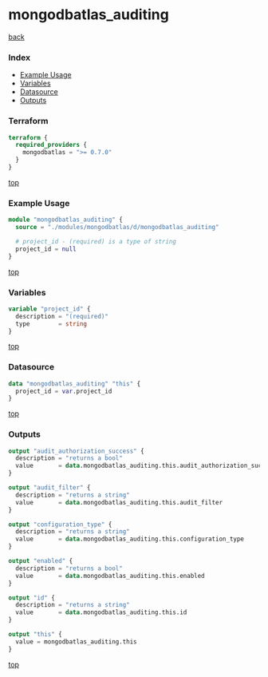 # mongodbatlas_auditing

[back](../mongodbatlas.md)

### Index

- [Example Usage](#example-usage)
- [Variables](#variables)
- [Datasource](#datasource)
- [Outputs](#outputs)

### Terraform

```terraform
terraform {
  required_providers {
    mongodbatlas = ">= 0.7.0"
  }
}
```

[top](#index)

### Example Usage

```terraform
module "mongodbatlas_auditing" {
  source = "./modules/mongodbatlas/d/mongodbatlas_auditing"

  # project_id - (required) is a type of string
  project_id = null
}
```

[top](#index)

### Variables

```terraform
variable "project_id" {
  description = "(required)"
  type        = string
}
```

[top](#index)

### Datasource

```terraform
data "mongodbatlas_auditing" "this" {
  project_id = var.project_id
}
```

[top](#index)

### Outputs

```terraform
output "audit_authorization_success" {
  description = "returns a bool"
  value       = data.mongodbatlas_auditing.this.audit_authorization_success
}

output "audit_filter" {
  description = "returns a string"
  value       = data.mongodbatlas_auditing.this.audit_filter
}

output "configuration_type" {
  description = "returns a string"
  value       = data.mongodbatlas_auditing.this.configuration_type
}

output "enabled" {
  description = "returns a bool"
  value       = data.mongodbatlas_auditing.this.enabled
}

output "id" {
  description = "returns a string"
  value       = data.mongodbatlas_auditing.this.id
}

output "this" {
  value = mongodbatlas_auditing.this
}
```

[top](#index)